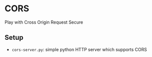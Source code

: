 # CORS

Play with Cross Origin Request Secure

## Setup

 - `cors-server.py`: simple python HTTP server which supports CORS
